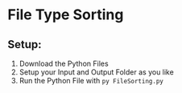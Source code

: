 # File Type Sorting

## Setup:
1. Download the Python Files
2. Setup your Input and Output Folder as you like
3. Run the Python File with ``` py FileSorting.py ```
